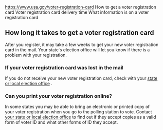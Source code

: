 

https://www.usa.gov/voter-registration-card
How to get a voter registration card
Voter registration card delivery time
What information is on a voter registration card

**How long it takes to get a voter registration card**
------------------------------------------------------

After you register, it may take a few weeks to get your new voter registration card in the mail. Your state's election office will let you know if there is a problem with your registration.

### **If your voter registration card was lost in the mail**

If you do not receive your new voter registration card, check with your
[state or local election office](https://www.usa.gov/state-election-office)
.

### **Can you print your voter registration online?**

In some states you may be able to bring an electronic or printed copy of your voter registration when you go to the polling station to vote. Contact
[your state or local election office](https://www.usa.gov/state-election-office)
to find out if they accept copies as a valid form of voter ID and what other forms of ID they accept.
